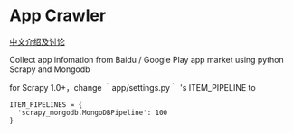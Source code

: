 # App Crawler

[中文介绍及讨论](http://www.jianshu.com/p/411b20a5ce55)

Collect app infomation from Baidu / Google Play app market using python Scrapy and Mongodb

for Scrapy 1.0+，change ｀app/settings.py｀ 's ITEM_PIPELINE to

```
ITEM_PIPELINES = {
  'scrapy_mongodb.MongoDBPipeline': 100
}
```
